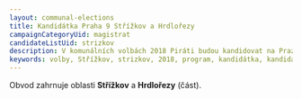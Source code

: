 ```yaml
---
layout: communal-elections
title: Kandidátka Praha 9 Střížkov a Hrdlořezy
campaignCategoryUid: magistrat
candidateListUid: strizkov
description: V komunálních volbách 2018 Piráti budou kandidovat na Praze 9. Jak na magistrát, tak i na jednotlivé městské obvody. Prosazujeme transparentní veřejnou správu, participaci veřejnosti, férový přístup ke všem způsobům dopravy a politiku, která využívá možností technologií 21. století pro otevřenou a demokratickou společnost.
keywords: volby, Střížkov, strizkov, 2018, program, kandidátka, kandidátní listina, kandidáti, komunální volby, Praha 9
---
```


Obvod zahrnuje oblasti **Střížkov** a **Hrdlořezy** (část).